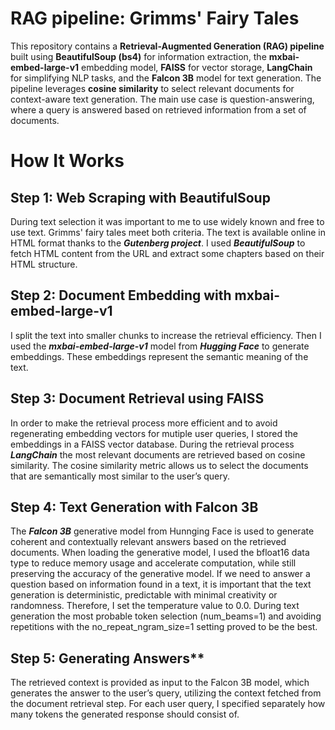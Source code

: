 # RAG pipeline: Grimms' Fairy Tales

This repository contains a **Retrieval-Augmented Generation (RAG) pipeline** built using **BeautifulSoup (bs4)** for information extraction, the **mxbai-embed-large-v1** embedding model, **FAISS** for vector storage, **LangChain** for simplifying NLP tasks, and the **Falcon 3B** model for text generation. The pipeline leverages **cosine similarity** to select relevant documents for context-aware text generation. The main use case is question-answering, where a query is answered based on retrieved information from a set of documents.

# How It Works
## Step 1: Web Scraping with BeautifulSoup
During text selection it was important to me to use widely known and free to use text. Grimms' fairy tales meet both criteria. The text is available online in HTML format thanks to the _**Gutenberg project**_. 
I used _**BeautifulSoup**_ to fetch HTML content from the URL and extract some chapters based on their HTML structure.

## Step 2: Document Embedding with mxbai-embed-large-v1
I split the text into smaller chunks to increase the retrieval efficiency. Then I used the _**mxbai-embed-large-v1**_ model from _**Hugging Face**_ to generate embeddings. These embeddings represent the semantic meaning of the text.

## Step 3: Document Retrieval using FAISS
In order to make the retrieval process more efficient and to avoid regenerating embedding vectors for mutiple user queries, I stored the embeddings in a FAISS vector database. During the retrieval process _**LangChain**_ the most relevant documents are retrieved based on cosine similarity. The cosine similarity metric allows us to select the documents that are semantically most similar to the user’s query.

## Step 4: Text Generation with Falcon 3B
The _**Falcon 3B**_ generative model from Hunnging Face is used to generate coherent and contextually relevant answers based on the retrieved documents. When loading the generative model, I used the bfloat16 data type to reduce memory usage and accelerate computation, while still preserving the accuracy of the generative model. If we need to answer a question based on information found in a text, it is important that the text generation is deterministic, predictable with minimal creativity or randomness. Therefore, I set the temperature value to 0.0. During text generation the most probable token selection (num_beams=1) and avoiding repetitions with the no_repeat_ngram_size=1 setting proved to be the best. 

## Step 5: Generating Answers**
The retrieved context is provided as input to the Falcon 3B model, which generates the answer to the user’s query, utilizing the context fetched from the document retrieval step. For each user query, I specified separately how many tokens the generated response should consist of.
